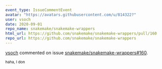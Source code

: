 ```yaml
---
event_type: IssueCommentEvent
avatar: "https://avatars.githubusercontent.com/u/814322?"
user: vsoch
date: 2020-09-01
repo_name: snakemake/snakemake-wrappers
html_url: https://github.com/snakemake/snakemake-wrappers/pull/160
repo_url: https://github.com/snakemake/snakemake-wrappers
---
```


<a href='https://github.com/vsoch' target='_blank'>vsoch</a> commented on issue <a href='https://github.com/snakemake/snakemake-wrappers/pull/160' target='_blank'>snakemake/snakemake-wrappers#160</a>.

<small>haha, I don